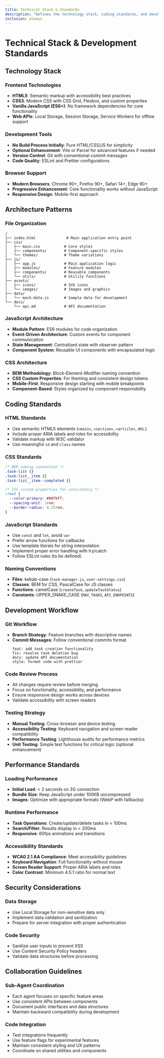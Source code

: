 ```yaml
---
title: Technical Stack & Standards
description: "Defines the technology stack, coding standards, and development practices."
inclusion: always
---
```


# Technical Stack & Development Standards

## Technology Stack

### Frontend Technologies
- **HTML5**: Semantic markup with accessibility best practices
- **CSS3**: Modern CSS with CSS Grid, Flexbox, and custom properties
- **Vanilla JavaScript (ES6+)**: No framework dependencies for core functionality
- **Web APIs**: Local Storage, Session Storage, Service Workers for offline support

### Development Tools
- **No Build Process Initially**: Pure HTML/CSS/JS for simplicity
- **Optional Enhancement**: Vite or Parcel for advanced features if needed
- **Version Control**: Git with conventional commit messages
- **Code Quality**: ESLint and Prettier configurations

### Browser Support
- **Modern Browsers**: Chrome 90+, Firefox 90+, Safari 14+, Edge 90+
- **Progressive Enhancement**: Core functionality works without JavaScript
- **Responsive Design**: Mobile-first approach

## Architecture Patterns

### File Organization
```
/
├── index.html              # Main application entry point
├── css/
│   ├── main.css           # Core styles
│   ├── components/        # Component-specific styles
│   └── themes/            # Theme variations
├── js/
│   ├── app.js             # Main application logic
│   ├── modules/           # Feature modules
│   ├── components/        # Reusable components
│   └── utils/             # Utility functions
├── assets/
│   ├── icons/             # SVG icons
│   └── images/            # Images and graphics
├── data/
│   └── mock-data.js       # Sample data for development
└── docs/
    └── api.md             # API documentation
```

### JavaScript Architecture
- **Module Pattern**: ES6 modules for code organization
- **Event-Driven Architecture**: Custom events for component communication
- **State Management**: Centralized state with observer pattern
- **Component System**: Reusable UI components with encapsulated logic

### CSS Architecture
- **BEM Methodology**: Block-Element-Modifier naming convention
- **CSS Custom Properties**: For theming and consistent design tokens
- **Mobile-First**: Responsive design starting with mobile breakpoints
- **Component-Based**: Styles organized by component responsibility

## Coding Standards

### HTML Standards
- Use semantic HTML5 elements (`<main>`, `<section>`, `<article>`, etc.)
- Include proper ARIA labels and roles for accessibility
- Validate markup with W3C validator
- Use meaningful `id` and `class` names

### CSS Standards
```css
/* BEM naming convention */
.task-list {}
.task-list__item {}
.task-list__item--completed {}

/* CSS custom properties for consistency */
:root {
  --color-primary: #007bff;
  --spacing-unit: 1rem;
  --border-radius: 0.25rem;
}
```

### JavaScript Standards
- Use `const` and `let`, avoid `var`
- Prefer arrow functions for callbacks
- Use template literals for string interpolation
- Implement proper error handling with try/catch
- Follow ESLint rules (to be defined)

### Naming Conventions
- **Files**: kebab-case (`task-manager.js`, `user-settings.css`)
- **Classes**: BEM for CSS, PascalCase for JS classes
- **Functions**: camelCase (`createTask`, `updateTaskStatus`)
- **Constants**: UPPER_SNAKE_CASE (`MAX_TASKS`, `API_ENDPOINTS`)

## Development Workflow

### Git Workflow
- **Branch Strategy**: Feature branches with descriptive names
- **Commit Messages**: Follow conventional commits format
  ```
  feat: add task creation functionality
  fix: resolve task deletion bug
  docs: update API documentation
  style: format code with prettier
  ```

### Code Review Process
- All changes require review before merging
- Focus on functionality, accessibility, and performance
- Ensure responsive design works across devices
- Validate accessibility with screen readers

### Testing Strategy
- **Manual Testing**: Cross-browser and device testing
- **Accessibility Testing**: Keyboard navigation and screen reader compatibility
- **Performance Testing**: Lighthouse audits for performance metrics
- **Unit Testing**: Simple test functions for critical logic (optional enhancement)

## Performance Standards

### Loading Performance
- **Initial Load**: < 2 seconds on 3G connection
- **Bundle Size**: Keep JavaScript under 100KB uncompressed
- **Images**: Optimize with appropriate formats (WebP with fallbacks)

### Runtime Performance
- **Task Operations**: Create/update/delete tasks in < 100ms
- **Search/Filter**: Results display in < 200ms
- **Responsive**: 60fps animations and transitions

### Accessibility Standards
- **WCAG 2.1 AA Compliance**: Meet accessibility guidelines
- **Keyboard Navigation**: Full functionality without mouse
- **Screen Reader Support**: Proper ARIA labels and roles
- **Color Contrast**: Minimum 4.5:1 ratio for normal text

## Security Considerations

### Data Storage
- Use Local Storage for non-sensitive data only
- Implement data validation and sanitization
- Prepare for server integration with proper authentication

### Code Security
- Sanitize user inputs to prevent XSS
- Use Content Security Policy headers
- Validate data structures before processing

## Collaboration Guidelines

### Sub-Agent Coordination
- Each agent focuses on specific feature areas
- Use consistent APIs between components
- Document public interfaces and data structures
- Maintain backward compatibility during development

### Code Integration
- Test integrations frequently
- Use feature flags for experimental features
- Maintain consistent styling and UX patterns
- Coordinate on shared utilities and components